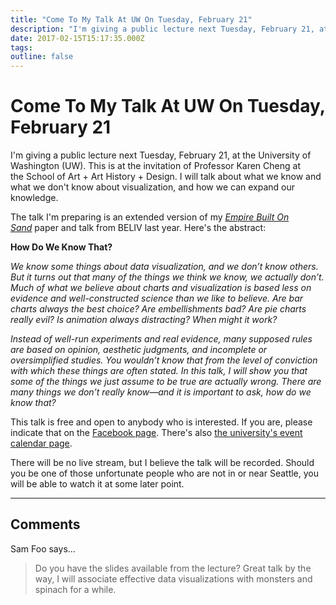 ```yaml
---
title: "Come To My Talk At UW On Tuesday, February 21"
description: "I'm giving a public lecture next Tuesday, February 21, at the University of Washington (UW). This is at the invitation of Professor Karen Cheng at the School of Art + Art History + Design. I will talk about what we know and what we don't know about visualization, and how we can expand our knowledge."
date: 2017-02-15T15:17:35.000Z
tags: 
outline: false
---
```


# Come To My Talk At UW On Tuesday, February 21

I'm giving a public lecture next Tuesday, February 21, at the University of Washington (UW). This is at the invitation of Professor Karen Cheng at the School of Art + Art History + Design. I will talk about what we know and what we don't know about visualization, and how we can expand our knowledge.<!--more-->

The talk I'm preparing is an extended version of my <em><a href="https://eagereyes.org/papers/an-empire-built-on-sand">Empire Built On Sand</a></em> paper and talk from BELIV last year. Here's the abstract:

<strong>How Do We Know That?</strong>

<em>We know some things about data visualization, and we don’t know others. But it turns out that many of the things we think we know, we actually don’t. Much of what we believe about charts and visualization is based less on evidence and well-constructed science than we like to believe. Are bar charts always the best choice? Are embellishments bad? Are pie charts really evil? Is animation always distracting? When might it work?</em>

<em>Instead of well-run experiments and real evidence, many supposed rules are based on opinion, aesthetic judgments, and incomplete or oversimplified studies. You wouldn’t know that from the level of conviction with which these things are often stated. In this talk, I will show you that some of the things we just assume to be true are actually wrong. There are many things we don’t really know—and it is important to ask, how do we know that?</em>

This talk is free and open to anybody who is interested. If you are, please indicate that on the <a href="https://www.facebook.com/events/357247961328763/">Facebook page</a>. There's also <a href="https://art.washington.edu/calendar?trumbaEmbed=view%3Devent%26eventid%3D122224872">the university's event calendar page</a>.

There will be no live stream, but I believe the talk will be recorded. Should you be one of those unfortunate people who are not in or near Seattle, you will be able to watch it at some later point.


---
## Comments

Sam Foo says…
>	Do you have the slides available from the lecture? Great talk by the way, I will associate effective data visualizations with monsters and spinach for a while.


